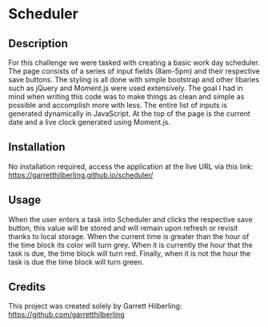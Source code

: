 # Scheduler
 
## Description
For this challenge we were tasked with creating a basic work day scheduler. The page consists of a series of input fields (8am-5pm) and their respective save buttons. The styling is all done with simple bootstrap and other libaries such as jQuery and Moment.js were used extensively. The goal I had in mind when writing this code was to make things as clean and simple as possible and accomplish more with less. The entire list of inputs is generated dynamically in JavaScript. At the top of the page is the current date and a live clock generated using Moment.js.

## Installation
No installation required, access the application at the live URL via this link: https://garretthilberling.github.io/scheduler/

## Usage
When the user enters a task into Scheduler and clicks the respective save button, this value will be stored and will remain upon refresh or revisit thanks to local storage. When the current time is greater than the hour of the time block its color will turn grey. When it is currently the hour that the task is due, the time block will turn red. Finally, when it is not the hour the task is due the time block will turn green. 

## Credits
This project was created solely by Garrett Hilberling: https://github.com/garretthilberling
